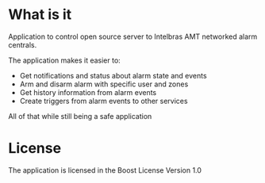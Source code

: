 
# What is it

Application to control open source server to Intelbras AMT networked alarm centrals.

The application makes it easier to:

* Get notifications and status about alarm state and events
* Arm and disarm alarm with specific user and zones
* Get history information from alarm events
* Create triggers from alarm events to other services

All of that while still being a safe application

# License

The application is licensed in the Boost License Version 1.0
